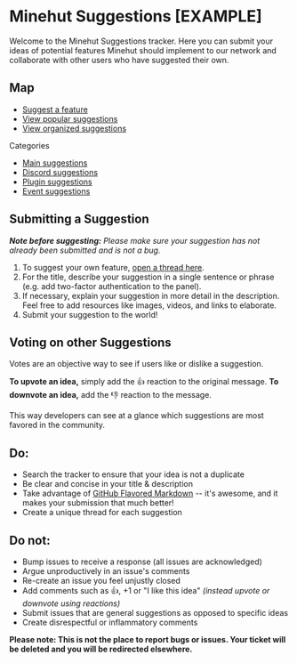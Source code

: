 # Minehut Suggestions [EXAMPLE]

Welcome to the Minehut Suggestions tracker. Here you can submit your ideas of potential features Minehut should implement to our network and collaborate with other users who have suggested their own.

## Map

* [Suggest a feature](https://github.com/minehutmc/suggestions/issues/new)
* [View popular suggestions](https://github.com/minehutmc/suggestions/issues?q=is%3Aissue+is%3Aopen+sort%3Areactions-%2B1-desc)
* [View organized suggestions](https://github.com/minehutmc/Suggestions/projects/1?fullscreen=true)

Categories

* [Main suggestions](https://github.com/minehutmc/suggestions/issues?q=is%3Aopen+is%3Aissue+label%3Afeature)
* [Discord suggestions](https://github.com/minehutmc/suggestions/issues?utf8=%E2%9C%93&q=is%3Aopen+is%3Aissue+label%3Adiscord)
* [Plugin suggestions](https://github.com/minehutmc/suggestions/issues?utf8=%E2%9C%93&q=is%3Aopen+is%3Aissue+label%3Aplugin+)
* [Event suggestions](https://github.com/minehutmc/suggestions/issues?q=is%3Aopen+is%3Aissue+label%3Aevents)

## Submitting a Suggestion

***Note before suggesting:*** *Please make sure your suggestion has not already been submitted and is not a bug.*

1. To suggest your own feature, [open a thread here](https://github.com/minehutmc/suggestions/issues/new). 
2. For the title, describe your suggestion in a single sentence or phrase (e.g. add two-factor authentication to the panel). 
3. If necessary, explain your suggestion in more detail in the description. Feel free to add resources like images, videos, and links to elaborate.
4. Submit your suggestion to the world!

## Voting on other Suggestions

Votes are an objective way to see if users like or dislike a suggestion.

**To upvote an idea,** simply add the 👍 reaction to the original message. 
**To downvote an idea,** add the 👎 reaction to the message. 

This way developers can see at a glance which suggestions are most favored in the community.

## Do:

* Search the tracker to ensure that your idea is not a duplicate
* Be clear and concise in your title & description
* Take advantage of [GitHub Flavored Markdown](https://guides.github.com/features/mastering-markdown/) -- it's awesome, and it makes your submission that much better!
* Create a unique thread for each suggestion

## Do not:

* Bump issues to receive a response (all issues are acknowledged)
* Argue unproductively in an issue's comments
* Re-create an issue you feel unjustly closed
* Add comments such as 👍, +1 or "I like this idea" *(instead upvote or downvote using reactions)*
* Submit issues that are general suggestions as opposed to specific ideas
* Create disrespectful or inflammatory comments

**Please note: This is not the place to report bugs or issues. Your ticket will be deleted and you will be redirected elsewhere.**
